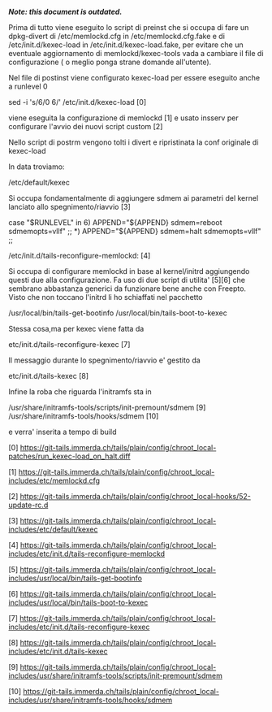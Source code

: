 ***Note: this document is outdated.***

Prima di tutto viene eseguito lo script di preinst che si occupa di fare un
dpkg-divert di /etc/memlockd.cfg in /etc/memlockd.cfg.fake e di
/etc/init.d/kexec-load in /etc/init.d/kexec-load.fake, per
evitare che un eventuale aggiornamento di memlockd/kexec-tools vada a cambiare il file di
configurazione ( o meglio ponga strane domande all'utente).

Nel file di postinst viene configurato kexec-load per essere eseguito anche a
runlevel 0 

sed -i 's/6/0 6/' /etc/init.d/kexec-load [0]

viene eseguita la configurazione di memlockd [1] e usato insserv per configurare
l'avvio dei nuovi script custom [2]

Nello script di postrm vengono tolti i divert e ripristinata la conf originale
di kexec-load 

In data troviamo:

/etc/default/kexec

Si occupa fondamentalmente di aggiungere sdmem ai parametri del kernel lanciato
allo spegnimento/riavvio [3]

case "$RUNLEVEL" in
   6)
      APPEND="${APPEND} sdmem=reboot sdmemopts=vllf"
      ;;
   *)
      APPEND="${APPEND} sdmem=halt sdmemopts=vllf"
      ;;


/etc/init.d/tails-reconfigure-memlockd: [4]

Si occupa di configurare memlockd in base al kernel/initrd aggiungendo questi
due alla configurazione. Fa uso di due script di utilita' [5][6] che sembrano
abbastanza generici da funzionare bene anche con Freepto. Visto che non toccano
l'initrd li ho schiaffati nel pacchetto 

/usr/local/bin/tails-get-bootinfo
/usr/local/bin/tails-boot-to-kexec

Stessa cosa,ma per kexec viene fatta da

etc/init.d/tails-reconfigure-kexec [7]

Il messaggio durante lo spegnimento/riavvio e' gestito da

etc/init.d/tails-kexec [8]

Infine la roba che riguarda l'initramfs sta in 

/usr/share/initramfs-tools/scripts/init-premount/sdmem [9]
/usr/share/initramfs-tools/hooks/sdmem [10]

e verra' inserita a tempo di build

[0]
https://git-tails.immerda.ch/tails/plain/config/chroot_local-patches/run_kexec-load_on_halt.diff

[1]
https://git-tails.immerda.ch/tails/plain/config/chroot_local-includes/etc/memlockd.cfg

[2]
https://git-tails.immerda.ch/tails/plain/config/chroot_local-hooks/52-update-rc.d

[3]
https://git-tails.immerda.ch/tails/plain/config/chroot_local-includes/etc/default/kexec

[4]
https://git-tails.immerda.ch/tails/plain/config/chroot_local-includes/etc/init.d/tails-reconfigure-memlockd

[5] https://git-tails.immerda.ch/tails/plain/config/chroot_local-includes/usr/local/bin/tails-get-bootinfo

[6]
https://git-tails.immerda.ch/tails/plain/config/chroot_local-includes/usr/local/bin/tails-boot-to-kexec

[7]
https://git-tails.immerda.ch/tails/plain/config/chroot_local-includes/etc/init.d/tails-reconfigure-kexec

[8]
https://git-tails.immerda.ch/tails/plain/config/chroot_local-includes/etc/init.d/tails-kexec

[9]
https://git-tails.immerda.ch/tails/plain/config/chroot_local-includes/usr/share/initramfs-tools/scripts/init-premount/sdmem

[10]
https://git-tails.immerda.ch/tails/plain/config/chroot_local-includes/usr/share/initramfs-tools/hooks/sdmem
